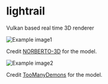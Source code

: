 # lightrail
Vulkan based real time 3D renderer

![Example image1](https://cdn.discordapp.com/attachments/494385396373782528/959433304417923136/Screen_Shot_2022-04-01_at_5.42.58_AM.png)

Credit [NORBERTO-3D](https://sketchfab.com/3d-models/phoenix-bird-844ba0cf144a413ea92c779f18912042) for the model.

![Example image2](https://cdn.discordapp.com/attachments/494385396373782528/959436834088308886/Screen_Shot_2022-04-01_at_5.57.29_AM.png)

Credit [TooManyDemons](https://sketchfab.com/3d-models/holotech-bench-67ff23c44c4c42f089917904981377fc) for the model.
